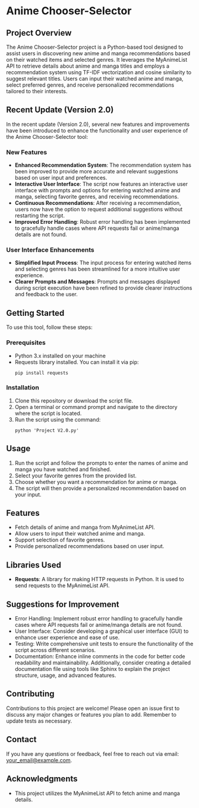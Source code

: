 
# Anime Chooser-Selector

## Project Overview

The Anime Chooser-Selector project is a Python-based tool designed to assist users in discovering new anime and manga recommendations based on their watched items and selected genres. It leverages the MyAnimeList API to retrieve details about anime and manga titles and employs a recommendation system using TF-IDF vectorization and cosine similarity to suggest relevant titles. Users can input their watched anime and manga, select preferred genres, and receive personalized recommendations tailored to their interests.

## Recent Update (Version 2.0)

In the recent update (Version 2.0), several new features and improvements have been introduced to enhance the functionality and user experience of the Anime Chooser-Selector tool:

### New Features

- **Enhanced Recommendation System**: The recommendation system has been improved to provide more accurate and relevant suggestions based on user input and preferences.
- **Interactive User Interface**: The script now features an interactive user interface with prompts and options for entering watched anime and manga, selecting favorite genres, and receiving recommendations.
- **Continuous Recommendations**: After receiving a recommendation, users now have the option to request additional suggestions without restarting the script.
- **Improved Error Handling**: Robust error handling has been implemented to gracefully handle cases where API requests fail or anime/manga details are not found.

### User Interface Enhancements

- **Simplified Input Process**: The input process for entering watched items and selecting genres has been streamlined for a more intuitive user experience.
- **Clearer Prompts and Messages**: Prompts and messages displayed during script execution have been refined to provide clearer instructions and feedback to the user.

## Getting Started

To use this tool, follow these steps:

### Prerequisites

- Python 3.x installed on your machine
- Requests library installed. You can install it via pip:
  ```
  pip install requests
  ```

### Installation

1. Clone this repository or download the script file.
2. Open a terminal or command prompt and navigate to the directory where the script is located.
3. Run the script using the command:
   ```
   python 'Project V2.0.py'
   ```

## Usage

1. Run the script and follow the prompts to enter the names of anime and manga you have watched and finished.
2. Select your favorite genres from the provided list.
3. Choose whether you want a recommendation for anime or manga.
4. The script will then provide a personalized recommendation based on your input.

## Features

- Fetch details of anime and manga from MyAnimeList API.
- Allow users to input their watched anime and manga.
- Support selection of favorite genres.
- Provide personalized recommendations based on user input.

## Libraries Used

- **Requests**: A library for making HTTP requests in Python. It is used to send requests to the MyAnimeList API.

## Suggestions for Improvement

- Error Handling: Implement robust error handling to gracefully handle cases where API requests fail or anime/manga details are not found.
- User Interface: Consider developing a graphical user interface (GUI) to enhance user experience and ease of use.
- Testing: Write comprehensive unit tests to ensure the functionality of the script across different scenarios.
- Documentation: Enhance inline comments in the code for better code readability and maintainability. Additionally, consider creating a detailed documentation file using tools like Sphinx to explain the project structure, usage, and advanced features.

## Contributing

Contributions to this project are welcome! Please open an issue first to discuss any major changes or features you plan to add. Remember to update tests as necessary.

## Contact

If you have any questions or feedback, feel free to reach out via email: [your_email@example.com](mailto:your_email@example.com).

## Acknowledgments

- This project utilizes the MyAnimeList API to fetch anime and manga details.
